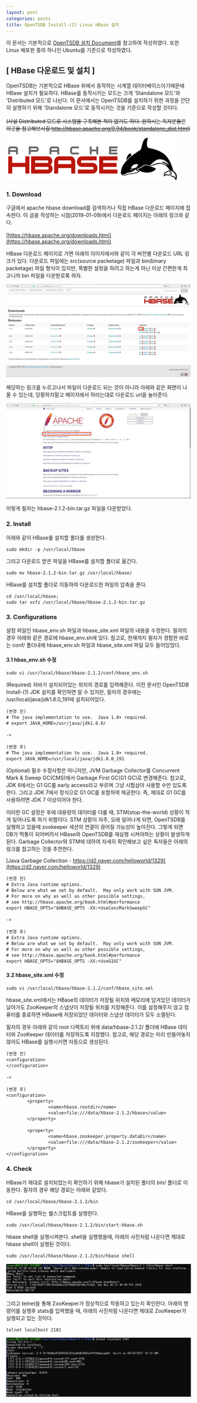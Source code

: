 ```yaml
---
layout: post
categories: posts
title: OpenTSDB Install-(2) Linux HBase 설치
---
```


이 문서는 기본적으로 [OpenTSDB 설치 Document](http://opentsdb.net/docs/build/html/installation.html)를 참고하여 작성하였다. 또한 Linux 배포판 중의 하나인 Ubuntu를 기준으로 작성하였다.

## [ HBase 다운로드 및 설치 ]
OpenTSDB는 기본적으로 HBase 위에서 동작하는 시계열 데이터베이스이기때문에 HBase 설치가 필요하다. HBase를 동작시키는 모드는 크게 'Standalone 모드'와 'Distributed 모드'로 나뉜다. 이 문서에서는 OpenTSDB를 설치하기 위한 과정을 간단히 설명하기 위해 'Standalone 모드'로 동작시키는 것을 기준으로 작성할 것이다.
<br/><br/>
~~(사실 Distributed 모드로 시스템을 구축해본 적이 없기도 하다. 원하시는 독자분들은 이곳을 참고해보시길 http://hbase.apache.org/0.94/book/standalone_dist.html)~~
<br/>

![HBase logo](../../assets/img/post/install_opentsdb_2_hbase_logo.png)


### 1. Download
구글에서 apache hbase download를 검색하거나 직접 HBase 다운로드 페이지에 접속한다. 이 글을 작성하는 시점(2019-01-09)에서 다운로드 페이지는 아래의 링크와 같다.<br/><br/>
[https://hbase.apache.org/downloads.html](https://hbase.apache.org/downloads.html)
<br/>

HBase 다운로드 페이지로 가면 아래의 이미지에서와 같이 각 버전별 다운로드 URL 링크가 있다. 다운로드 파일에는 src(source packetage) 파일과 bin(binary packetage) 파일 형식이 있지만, 특별한 설정을 하려고 하는게 아닌 이상 간편한게 최고니까 bin 파일을 다운받로록 하자.
<br/>

![hbase download page](../../assets/img/post/install_opentsdb_2_hbase_download_page1.png)

해당하는 링크를 누르고나서 파일이 다운로드 되는 것이 아니라 아래와 같은 화면이 나올 수 있는데, 당황하지말고 페이지에서 하라는대로 다운로드 url을 눌러준다.
<br/>

![hbase download page2](../../assets/img/post/install_opentsdb_2_hbase_download_page2.png)

이렇게 필자는 hbase-2.1.2-bin.tar.gz 파일을 다운받았다.

### 2. Install

아래와 같이 HBase를 설치할 폴더를 생성한다.

```
sudo mkdir -p /usr/local/hbase 
```

그리고 다운로드 받은 파일을 HBase를 설치할 폴더로 옮긴다.

```
sudo mv hbase-2.1.2-bin.tar.gz /usr/local/hbase/
```

HBase를 설치할 폴더로 이동하여 다운로드한 파일의 압축을 푼다.

```
cd /usr/local/hbase;
sudo tar xvfz /usr/local/hbase/hbase-2.1.2-bin.tar.gz
```

### 3. Configurations

설정 파일인 hbase_env.sh 파일과 hbase_site.xml 파일의 내용을 수정한다. 필자의 경우 아래와 같은 경로에 hbase_env.sh에 있다. 참고로, 현재까지 필자가 경험한 바로는 conf/ 폴더내에 hbase_env.sh 파일과 hbase_site.xml 파일 모두 들어있었다.


#### 3.1 hbas_env.sh 수정

```
sudo vi /usr/local/hbase/hbase-2.1.2/conf/hbase_env.sh
```

(Required) 자바가 설치되어있는 위치의 경로를 입력해준다. 이전 문서인 OpenTSDB Install-(1) JDK 설치를 확인하면 알 수 있지만, 필자의 경우에는 /usr/local/java/jdk1.8.0_191에 설치되어있다.

```
(변경 전)
# The java implementation to use.  Java 1.8+ required.
# export JAVA_HOME=/usr/java/jdk1.8.0/

->

(변경 후)
# The java implementation to use.  Java 1.8+ required.
export JAVA_HOME=/usr/local/java/jdk1.8.0_191
```

(Optional) 필수 수정사항은 아니지만, JVM Garbage Collector를 Concurrent Mark & Sweep GC(CMS)에서 Garbage First GC(G1 GC)로 변경해준다. 참고로, JDK 6에서는 G1 GC를 early access라고 부르며 그냥 시험삼아 사용할 수만 있도록 한다. 그리고 JDK 7에서 정식으로 G1 GC를 포함하여 제공한다. 즉, 제대로 G1 GC를 사용하려면 JDK 7 이상이어야 한다. 
<br/>

이러한 GC 설정은 후에 대용량의 데이터를 다룰 때, STM(stop-the-world) 상황이 적게 일어나도록 하기 위함이다. STM 상황이 자주, 오래 일어나게 되면, OpenTSDB를 실행하고 있을때 zookeeper 세션의 연결이 끊어질 가능성이 높아진다. 그렇게 되면 DB가 먹통이 되어버려서 HBase와 OpenTSDB를 재실행 시켜야하는 상황이 발생하게 된다. Garbage Collector와 STM에 대하여 자세히 확인해보고 싶은 독자들은 아래의 링크를 참고하는 것을 추천한다. 

[Java Garbage Collection - https://d2.naver.com/helloworld/1329](https://d2.naver.com/helloworld/1329)
<br/>

```
(변경 전)
# Extra Java runtime options.
# Below are what we set by default.  May only work with SUN JVM.
# For more on why as well as other possible settings,
# see http://hbase.apache.org/book.html#performance
export HBASE_OPTS="$HBASE_OPTS -XX:+UseConcMarkSweepGC"

->

(변경 후)
# Extra Java runtime options.
# Below are what we set by default.  May only work with SUN JVM.
# For more on why as well as other possible settings,
# see http://hbase.apache.org/book.html#performance
export HBASE_OPTS="$HBASE_OPTS -XX:+UseG1GC"
```

#### 3.2 hbase_site.xml 수정

```
sudo vi /usr/local/hbase/hbase-2.1.2/conf/hbase_site.xml
```

hbase_site.xml에서는 HBase의 데이터가 저장될 위치와 메모리에 담겨있던 데이터가 날아가도 ZooKeeper의 스냅샷이 저장될 위치를 지정해준다. 이를 설정해주지 않고 컴퓨터를 종료하면 HBase에 저장되었던 데이터와 스냅샷 데이터가 모두 소멸된다.
<br/>

필자의 경우 아래와 같이 root 디렉토리 위에 data/hbase-2.1.2/ 폴더에 HBase 데이터와 ZooKeeper 데이터를 저장하도록 지정했다. 참고로, 해당 경로는 미리 만들어놓지 않아도 HBase를 실행시키면 자동으로 생성된다.

```
(변경 전)
<configuration>
</configuration>

->

(변경 후)
<configuration>
        <property>
                <name>hbase.rootdir</name>
                <value>file:///data/hbase-2.1.2/hbase</value>
        </property>

        <property>
                <name>hbase.zookeeper.property.dataDir</name>
                <value>file:///data/hbase-2.1.2/zookeeper</value>
        </property>
</configuration>
```

### 4. Check

HBase가 제대로 설치되었는지 확인하기 위해 hbase가 설치된 폴더의 bin/ 폴더로 이동한다. 필자의 경우 해당 경로는 아래와 같았다.

```
cd /usr/local/hbase/hbase-2.1.2/bin
```

HBase를 실행하는 쉘스크립트를 실행한다.

```
sudo /usr/local/hbase/hbase-2.1.2/bin/start-hbase.sh
```

hbase shell을 실행시켜본다. shell을 실행했을때, 아래의 사진처럼 나온다면 제대로 hbase shell이 실행된 것이다.

```
sudo /usr/local/hbase/hbase-2.1.2/bin/hbase shell
```

![hbase shell](../../assets/img/post/install_opentsdb_2_hbase_check1.png)

그리고 telnet을 통해 ZooKeeper가 정상적으로 작동하고 있는지 확인한다. 아래의 명령어를 실행후 stats를 입력했을 때, 아래의 사진처럼 나온다면 제대로 ZooKeeper가 실행되고 있는 것이다.

```
telnet localhost 2181
```

![telnet port check](../../assets/img/post/install_opentsdb_2_hbase_check2.png)

